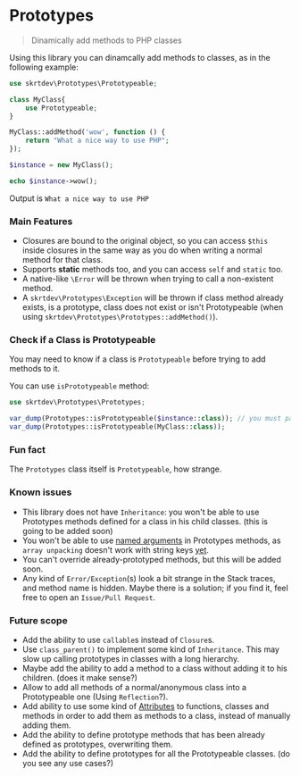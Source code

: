 # Prototypes
> Dinamically add methods to PHP classes

Using this library you can dinamcally add methods to classes, as in the following example:  
```php
use skrtdev\Prototypes\Prototypeable;

class MyClass{
    use Prototypeable;
}

MyClass::addMethod('wow', function () {
    return "What a nice way to use PHP";
});

$instance = new MyClass();

echo $instance->wow();
```
Output is `What a nice way to use PHP`

### Main Features

- Closures are bound to the original object, so you can access `$this` inside closures in the same way as you do when writing a normal method for that class.
- Supports **static** methods too, and you can access `self` and `static` too.  
- A native-like `\Error` will be thrown when trying to call a non-existent method.  
- A `skrtdev\Prototypes\Exception` will be thrown if class method already exists, is a prototype, class does not exist or isn't Prototypeable (when using `skrtdev\Prototypes\Prototypes::addMethod()`).  

### Check if a Class is Prototypeable

You may need to know if a class is `Prototypeable` before trying to add methods to it.

You can use `isPrototypeable` method:  
```php
use skrtdev\Prototypes\Prototypes;

var_dump(Prototypes::isPrototypeable($instance::class)); // you must pass the class name as string (use get_class() in php7.x)
var_dump(Prototypes::isPrototypeable(MyClass::class));
```

### Fun fact

The `Prototypes` class itself is `Prototypeable`, how strange.  

### Known issues

- This library does not have `Inheritance`: you won't be able to use Prototypes methods defined for a class in his child classes. (this is going to be added soon)  
- You won't be able to use [named arguments](https://www.php.net/manual/en/functions.arguments.php#functions.named-arguments) in Prototypes methods, as `array unpacking` doesn't work with string keys [yet](https://wiki.php.net/rfc/array_unpacking_string_keys).  
- You can't override already-prototyped methods, but this will be added soon.  
- Any kind of `Error/Exception`(s) look a bit strange in the Stack traces, and method name is hidden. Maybe there is a solution; if you find it, feel free to open an `Issue/Pull Request`.  

### Future scope

- Add the ability to use `callable`s instead of `Closure`s.  
- Use `class_parent()` to implement some kind of `Inheritance`. This may slow up calling prototypes in classes with a long hierarchy.  
- Maybe add the ability to add a method to a class without adding it to his children. (does it make sense?)
- Allow to add all methods of a normal/anonymous class into a Prototypeable one (Using `Reflection`?).  
- Add ability to use some kind of [Attributes](https://www.php.net/manual/en/language.attributes.overview.php) to functions, classes and methods in order to add them as methods to a class, instead of manually adding them.  
- Add the ability to define prototype methods that has been already defined as prototypes, overwriting them.  
- Add the ability to define prototypes for all the Prototypeable classes. (do you see any use cases?)  
